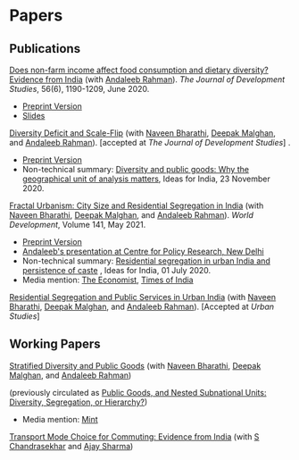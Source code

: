 # Papers



## Publications

[Does non-farm income affect food consumption and dietary diversity? Evidence from India](https://www.tandfonline.com/doi/abs/10.1080/00220388.2019.1640871?journalCode=fjds20) (with [Andaleeb Rahman](https://sites.google.com/view/andaleebrahman/)). *The Journal of Development Studies*, 56(6), 1190-1209, June 2020.  

- [Preprint Version](https://www.dropbox.com/s/c4rd277iohktgxe/ARSM%28NonFarmDietaryDiversity%29Preprint.pdf)
- [Slides](https://www.dropbox.com/s/l74wa7114ocfkdr/aaeaBeamer.pdf?dl=0)

[Diversity Deficit and Scale-Flip](https://www.tandfonline.com/doi/abs/10.1080/00220388.2020.1802011) (with [Naveen Bharathi](https://www.google.com/url?q=https%3A%2F%2Fsites.google.com%2Fsite%2Fnaveenbharathi%2Fhome&sa=D&sntz=1&usg=AFQjCNEowK4qt19STjYsbO99-pJZVv_jAg), [Deepak Malghan](http://www.google.com/url?q=http%3A%2F%2Fwww.iimb.ac.in%2Fuser%2F44%2Fdeepak-malghan&sa=D&sntz=1&usg=AFQjCNGWX5buViX3-7LdADQUP5zl_lUXEg), and [Andaleeb Rahman](https://www.google.com/url?q=https%3A%2F%2Fsites.google.com%2Fview%2Fandaleebrahman%2F&sa=D&sntz=1&usg=AFQjCNEqaM2hbyCnOjcGOq2fbk543YOeEQ)). [accepted at *The Journal of Development Studies*] .

- [Preprint Version](https://www.dropbox.com/s/q4qu5sy9h74zabn/scaleFlipWP.pdf)
- Non-technical summary: [Diversity and public goods: Why the geographical unit of analysis matters](https://www.ideasforindia.in/topics/governance/diversity-and-public-goods-why-the-geographical-unit-of-analysis-matters.html), Ideas for India, 23 November 2020.



[Fractal Urbanism: City Size and Residential Segregation in India](https://www.sciencedirect.com/science/article/pii/S0305750X21000097) (with [Naveen Bharathi](https://sites.google.com/site/naveenbharathi), [Deepak Malghan](https://www.iimb.ac.in/user/93/deepak-malghan), and [Andaleeb Rahman](https://sites.google.com/view/andaleebrahman/)).  *World Development*, Volume 141, May 2021. 

- [Preprint Version](https://osf.io/preprints/socarxiv/3ycrb/)
- [Andaleeb's presentation at Centre for Policy Research, New Delhi](https://www.youtube.com/watch?v=zMz4Y9DfLns&ab_channel=CentreforPolicyResearch)
- Non-technical summary: [Residential segregation in urban India and persistence of caste](https://www.ideasforindia.in/topics/urbanisation/residential-segregation-in-urban-india-and-persistence-of-caste-i.html) , Ideas for India, 01 July 2020.
- Media mention: [The Economist](https://www.economist.com/asia/2020/07/23/even-as-india-urbanises-caste-discrimination-remains-rife), [Times of India](https://timesofindia.indiatimes.com/city/gurgaon/90-of-Gurugrams-SC/ST-residents-in-25-of-its-neighbourhoods-Delhis-into-40/articleshow/81360930.cms)



[Residential Segregation and Public Services in Urban India](https://www.dropbox.com/s/eexxrn80t2orft2/ResSegPubServ_preprint.pdf) (with [Naveen Bharathi](https://sites.google.com/site/naveenbharathi), [Deepak Malghan](https://www.iimb.ac.in/user/93/deepak-malghan), and [Andaleeb Rahman](https://sites.google.com/view/andaleebrahman/)). [Accepted at _Urban Studies_]



## Working Papers

[Stratified Diversity and Public Goods](https://www.dropbox.com/s/xhir5hk536i7xlt/StratDivPreprint.pdf?dl=0) (with [Naveen Bharathi](https://sites.google.com/site/naveenbharathi), [Deepak Malghan](https://www.iimb.ac.in/user/93/deepak-malghan), and [Andaleeb Rahman](https://sites.google.com/view/andaleebrahman/))

(previously circulated as [Public Goods, and Nested Subnational Units:  Diversity, Segregation, or Hierarchy?](https://www.dropbox.com/s/innq7eyh2905dam/DivSegHie_PreprintFeb2019.pdf?dl=0))

- Media mention: [Mint](https://www.google.com/url?q=https%3A%2F%2Fwww.livemint.com%2FPolitics%2FSNxvpkiDcejxNS6FhJvOkK%2FCaste-system-in-India-influences-provisioning-of-public-good.html&sa=D&sntz=1&usg=AFQjCNF5R0SNbXcXXllwDv4a1TudnlnQ_A)



[Transport Mode Choice for Commuting: Evidence from India](https://osf.io/preprints/socarxiv/qh8m5/) (with [S Chandrasekhar](http://www.igidr.ac.in/faculty/chandra/) and [Ajay Sharma](https://sites.google.com/site/ajayiim2015/home))